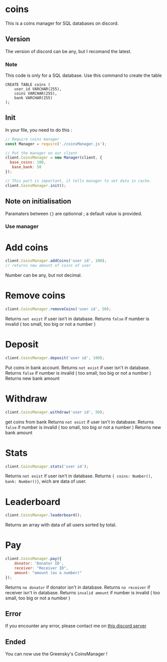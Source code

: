 # coins
This is a coins manager for SQL databases on discord.

## Version
The version of discord can be any, but I recomand the latest.

### Note
This code is only for a SQL database. Use this command to create the table
```
CREATE TABLE coins (
    user_id VARCHAR(255),
    coins VARCHAR(255),
    bank VARCHAR(255)
);
```

## Init
In your file, you need to do this :
```js
// Require coins manager
const Manager = require('./coinsManager.js');

// Put the manager on our client
client.CoinsManager = new Manager(client, {
  base_coins: 100,
   base_bank: 50
});

// This part is important, it tells manager to set data in cache.
client.CoinsManager.init();
```

## Note on initialisation
Paramaters between `{}` are optionnal ; a default value is provided.


### Use manager
# Add coins
```js
client.CoinsManager.addCoins('user id', 100);
// returns new amount of coins of user
```

Number can be any, but not decimal.

# Remove coins
```js
client.CoinsManager.removeCoins('user id', 50);
```

Returns `not exist` if user isn't in database.
Returns `false` if number is invalid ( too small, too big or not a number )

# Deposit
```js
client.CoinsManager.deposit('user id', 100);
```

Put coins in bank account.
Returns `not exist` if user isn't in database.
Returns `false` if number is invalid ( too small, too big or not a number )
Returns new bank amount

# Withdraw
```js
client.CoinsManager.withdraw('user id', 50);
```

get coins from bank
Returns `not exist` if user isn't in database.
Returns `false` if number is invalid ( too small, too big or not a number )
Returns new bank amount

# Stats
```js
client.CoinsManager.stats('user id');
```

Returns `not exist` if user isn't in database.
Returns `{ coins: Number(), bank: Number()}`, wich are data of user.

# Leaderboard
```js
client.CoinsManager.leaderboard();
```

Returns an array with data of all users sorted by total.

# Pay
```js
client.CoinsManager.pay({
    donator: 'Donator ID',
    receiver: "Receiver ID",
    amount: "amount (as a number)"
});
```

Returns `no donator` if donator isn't in database.
Returns `no receiver` if receiver isn't in database.
Returns `invalid amount` if number is invalid ( too small, too big or not a number )


## Error
If you encounter any error, please contact me on [this discord server](https://discord.gg/fHyN5w84g6)

## Ended
You can now use the Greensky's CoinsManager !
